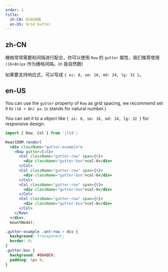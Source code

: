 ```yaml
---
order: 1
title:
  zh-CN: 区块间隔
  en-US: Grid Gutter
---
```


## zh-CN

栅格常常需要和间隔进行配合，你可以使用 `Row` 的 `gutter` 属性，我们推荐使用 `(16+8n)px` 作为栅格间隔。(n 是自然数)

如果要支持响应式，可以写成 `{ xs: 8, sm: 16, md: 24, lg: 32 }`。

## en-US

You can use the `gutter` property of `Row` as grid spacing, we recommend set it to `(16 + 8n) px`. (`n` stands for natural number.)

You can set it to a object like `{ xs: 8, sm: 16, md: 24, lg: 32 }` for responsive design.

````jsx
import { Row, Col } from 'jltd';

ReactDOM.render(
  <div className="gutter-example">
    <Row gutter={16}>
      <Col className="gutter-row" span={6}>
        <div className="gutter-box">col-6</div>
      </Col>
      <Col className="gutter-row" span={6}>
        <div className="gutter-box">col-6</div>
      </Col>
      <Col className="gutter-row" span={6}>
        <div className="gutter-box">col-6</div>
      </Col>
      <Col className="gutter-row" span={6}>
        <div className="gutter-box">col-6</div>
      </Col>
    </Row>
  </div>,
  mountNode);
````

````css
.gutter-example .ant-row > div {
  background: transparent;
  border: 0;
}
.gutter-box {
  background: #00A0E9;
  padding: 5px 0;
}
````
